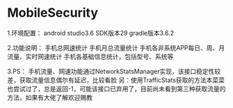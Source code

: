 # MobileSecurity
1.环境配置：
android studio3.6
SDK版本29
gradle版本3.6.2

2.功能说明：
手机总网速统计
手机月总流量统计
手机各非系统APP每日、周、月流量、实时网速统计
手机各基础信息统计，包括型号、系统等

3.PS：
手机流量、网速功能通过NetworkStatsManager实现，该接口稳定性较差，获取流量信息偶尔有延迟，比较看脸
另：使用TrafficStats获取的方法本菜菜也尝试过了，总是返回-1，可能该接口已弃用了，目前尚未看到第三种获取流量的方法，如果有大佬了解欢迎赐教
